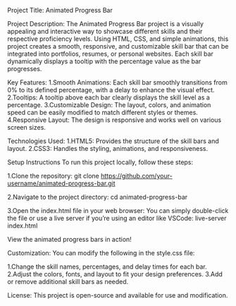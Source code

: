 Project Title:
Animated Progress Bar

Project Description:
The Animated Progress Bar project is a visually appealing and interactive way to showcase different skills and their respective proficiency levels. 
Using HTML, CSS, and simple animations, this project creates a smooth, responsive, and customizable skill bar that can be integrated into portfolios, resumes, or personal websites. 
Each skill bar dynamically displays a tooltip with the percentage value as the bar progresses.

Key Features:
1.Smooth Animations: Each skill bar smoothly transitions from 0% to its defined percentage, with a delay to enhance the visual effect.
2.Tooltips: A tooltip above each bar clearly displays the skill level as a percentage.
3.Customizable Design: The layout, colors, and animation speed can be easily modified to match different styles or themes.
4.Responsive Layout: The design is responsive and works well on various screen sizes.

Technologies Used:
1.HTML5: Provides the structure of the skill bars and layout.
2.CSS3: Handles the styling, animations, and responsiveness.

Setup Instructions
To run this project locally, follow these steps:

1.Clone the repository:
  git clone https://github.com/your-username/animated-progress-bar.git

2.Navigate to the project directory:
  cd animated-progress-bar

3.Open the index.html file in your web browser: You can simply double-click the file or use a live server if you’re using an editor like VSCode:
  live-server index.html

View the animated progress bars in action!

Customization:
You can modify the following in the style.css file:

1.Change the skill names, percentages, and delay times for each bar.
2.Adjust the colors, fonts, and layout to fit your design preferences.
3.Add or remove additional skill bars as needed.

License:
This project is open-source and available for use and modification.

